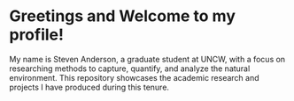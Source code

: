 # Greetings and Welcome to my profile!
My name is Steven Anderson, a graduate student at UNCW, with a focus on researching methods to capture, quantify, and analyze the natural environment. This repository showcases the academic research and projects I have produced during this tenure. 

